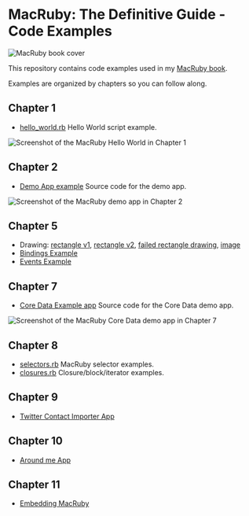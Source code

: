 # MacRuby: The Definitive Guide - Code Examples

![MacRuby book cover](http://covers.oreilly.com/images/0636920000723/rc_s.gif)

This repository contains code examples used in my [MacRuby book](http://oreilly.com/catalog/0636920000723).

Examples are organized by chapters so you can follow along.

## Chapter 1

* [hello_world.rb](http://github.com/mattetti/MacRuby--The-Definitive-Guide/blob/master/chapter_1/hello_world.rb) Hello World script example.

![Screenshot of the MacRuby Hello World in Chapter 1](https://github.com/angry-boss/MacRuby-The-Definitive-Guide/blob/master/chapter_1/hello_world.png)


## Chapter 2

* [Demo App example](http://github.com/mattetti/MacRuby--The-Definitive-Guide/raw/master/chapter_2/demo_app.zip) Source code for the demo app.

![Screenshot of the MacRuby demo app in Chapter 2](https://github.com/angry-boss/MacRuby-The-Definitive-Guide/blob/master/chapter_2/demo-app.png)

## Chapter 5

* Drawing: [rectangle v1](http://github.com/angry-boss/MacRuby-The-Definitive-Guide/blob/master/chapter_5/draw_rect_v1.rb), [rectangle v2](https://github.com/angry-boss/MacRuby-The-Definitive-Guide/blob/master/chapter_5/draw_rect_v2.rb), [failed rectangle drawing](https://github.com/angry-boss/MacRuby-The-Definitive-Guide/blob/master/chapter_5/failed_draw_rect.rb), [image](https://github.com/angry-boss/MacRuby-The-Definitive-Guide/blob/master/chapter_5/image.rb) 
* [Bindings Example](http://github.com/angry-boss/MacRuby-The-Definitive-Guide/blob/master/chapter_5/bindingsExample)
* [Events Example](http://github.com/angry-boss/MacRuby-The-Definitive-Guide/blob/master/chapter_5/events/events)

## Chapter 7

* [Core Data Example app](http://github.com/mattetti/MacRuby--The-Definitive-Guide/raw/master/chapter_7/CoreDataExample.zip) Source code for the Core Data demo app.

![Screenshot of the MacRuby Core Data demo app in Chapter 7](https://img.skitch.com/20110110-c6q3dxf8dqb1xj9xk26s1ifxi7.jpg "MacRuby Demo App - Chapter 2")


## Chapter 8

* [selectors.rb](http://github.com/mattetti/MacRuby--The-Definitive-Guide/blob/master/chapter_8/selectors.rb) MacRuby selector examples.
* [closures.rb](http://github.com/mattetti/MacRuby--The-Definitive-Guide/blob/master/chapter_8/closures.rb) Closure/block/iterator examples.


## Chapter 9

* [Twitter Contact Importer App](http://github.com/mattetti/MacRuby--The-Definitive-Guide/tree/master/chapter_9/TwitterContactImporter)


## Chapter 10

* [Around me App](http://github.com/mattetti/MacRuby--The-Definitive-Guide/tree/master/chapter_10/AroundMe)

## Chapter 11

* [Embedding MacRuby](http://github.com/mattetti/MacRuby--The-Definitive-Guide/tree/master/chapter_11/EmbeddedMacRuby/)
